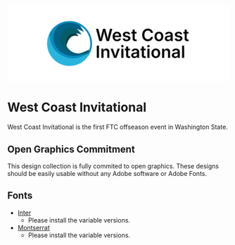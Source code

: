 ![Logo Banner](example/WCI_Readme_Banner.png)

# West Coast Invitational
West Coast Invitational is the first FTC offseason event in Washington State.

## Open Graphics Commitment
This design collection is fully commited to open graphics. These designs should be easily usable without any Adobe software or Adobe Fonts.

## Fonts
- [Inter](https://fonts.google.com/specimen/Inter)
  - Please install the variable versions.
- [Montserrat](https://fonts.google.com/specimen/Montserrat)
  - Please install the variable versions.